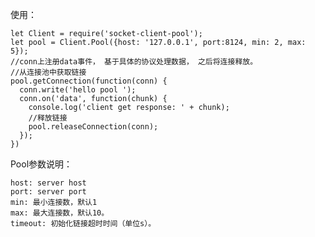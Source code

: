 
使用：

    let Client = require('socket-client-pool');
    let pool = Client.Pool({host: '127.0.0.1', port:8124, min: 2, max: 5});
    //conn上注册data事件， 基于具体的协议处理数据， 之后将连接释放。
    //从连接池中获取链接
    pool.getConnection(function(conn) {
      conn.write('hello pool ');
      conn.on('data', function(chunk) {
        console.log('client get response: ' + chunk);
        //释放链接
        pool.releaseConnection(conn);
      });
    })


Pool参数说明：

    host: server host
    port: server port
    min: 最小连接数，默认1
    max: 最大连接数，默认10。
    timeout: 初始化链接超时时间（单位s）。
